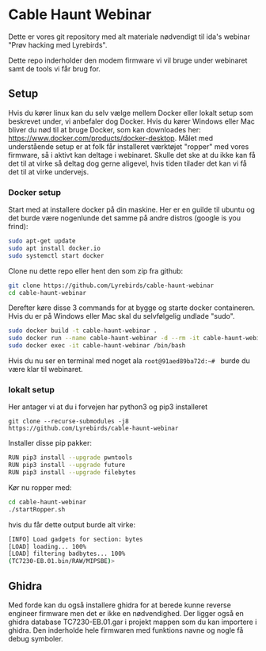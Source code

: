 # Cable Haunt Webinar

Dette er vores git repository med alt materiale nødvendigt til ida's webinar "Prøv hacking med Lyrebirds".

Dette repo inderholder den modem firmware vi vil bruge under webinaret samt de tools vi får brug for.

## Setup
Hvis du kører linux kan du selv vælge mellem Docker eller lokalt setup som beskrevet under, vi anbefaler dog Docker. Hvis du kører Windows eller Mac bliver du nød til at bruge Docker, som kan downloades her: <https://www.docker.com/products/docker-desktop>.
Målet med understående setup er at folk får installeret værktøjet "ropper" med vores firmware, så i aktivt kan deltage i webinaret.
Skulle det ske at du ikke kan få det til at virke så deltag dog gerne aligevel, hvis tiden tilader det kan vi få det til at virke undervejs.

### Docker setup
 
Start med at installere docker på din maskine. Her er en guilde til ubuntu og det burde være nogenlunde det samme på andre distros (google is you frind):
```bash
sudo apt-get update
sudo apt install docker.io
sudo systemctl start docker
```

Clone nu dette repo eller hent den som zip fra github:
 ```bash
git clone https://github.com/Lyrebirds/cable-haunt-webinar
cd cable-haunt-webinar
```

Derefter køre disse 3 commands for at bygge og starte docker containeren. Hvis du er på Windows eller Mac skal du selvfølgelig undlade "sudo".
```bash
sudo docker build -t cable-haunt-webinar .
sudo docker run --name cable-haunt-webinar -d --rm -it cable-haunt-webinar
sudo docker exec -it cable-haunt-webinar /bin/bash
```

Hvis du nu ser en terminal med noget ala `root@91aed89ba72d:~# ` burde du være klar til webinaret.

### lokalt setup
Her antager vi at du i forvejen har python3 og pip3 installeret

`git clone --recurse-submodules -j8  https://github.com/Lyrebirds/cable-haunt-webinar`
 
Installer disse pip pakker:
```bash
RUN pip3 install --upgrade pwntools
RUN pip3 install --upgrade future
RUN pip3 install --upgrade filebytes
```

Kør nu ropper med:
```bash
cd cable-haunt-webinar
./startRopper.sh
```
hvis du får dette output burde alt virke:

```bash
[INFO] Load gadgets for section: bytes
[LOAD] loading... 100%
[LOAD] filtering badbytes... 100%
(TC7230-EB.01.bin/RAW/MIPSBE)>
```
## Ghidra
Med forde kan du også installere ghidra for at berede kunne reverse engineer firmware men det er ikke en nødvendighed.
Der ligger også en ghidra database TC7230-EB.01.gar i projekt mappen som du kan importere i ghidra.
Den inderholde hele firmwaren med funktions navne og nogle få debug symboler.
